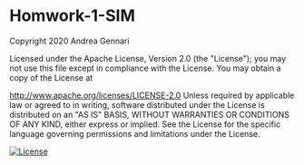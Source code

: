 # Homwork-1-SIM
Copyright 2020 Andrea Gennari

Licensed under the Apache License, Version 2.0 (the "License"); you may not use this file except in compliance with the License. You may obtain a copy of the License at

http://www.apache.org/licenses/LICENSE-2.0
Unless required by applicable law or agreed to in writing, software distributed under the License is distributed on an "AS IS" BASIS, WITHOUT WARRANTIES OR CONDITIONS OF ANY KIND, either express or implied. See the License for the specific language governing permissions and limitations under the License.

[![License](https://img.shields.io/badge/License-Apache%202.0-blue.svg)](https://opensource.org/licenses/Apache-2.0)
